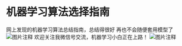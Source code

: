 # 机器学习算法选择指南

网上发现的机器学习算法总结指南，总结得很好
再也不会随便套用模型了
![图片注释](http://storage-uqer.datayes.com/5553470ff9f06cb1e291537f/e2f362a2-bdf6-11e6-b6a9-0242ac140002)
欢迎关注我微信号交流，机器学习小白正在上路！
![图片注释](http://storage-uqer.datayes.com/5553470ff9f06cb1e291537f/e9c0ef3c-bdf6-11e6-b6a9-0242ac140002)